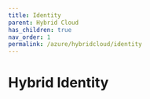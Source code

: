 ```yaml
---
title: Identity
parent: Hybrid Cloud
has_children: true
nav_order: 1
permalink: /azure/hybridcloud/identity
---
```


# Hybrid Identity
